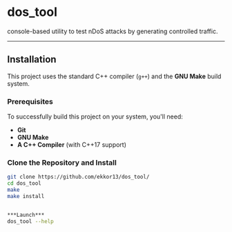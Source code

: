 # dos_tool 

console-based utility to test nDoS attacks by generating controlled traffic.

---

## Installation

This project uses the standard C++ compiler (`g++`) and the **GNU Make** build system.

### Prerequisites

To successfully build this project on your system, you'll need:

* **Git**
* **GNU Make**
* **A C++ Compiler** (with C++17 support)

### Clone the Repository and Install

```bash
git clone https://github.com/ekkor13/dos_tool/
cd dos_tool
make
make install


***Launch***
dos_tool --help
